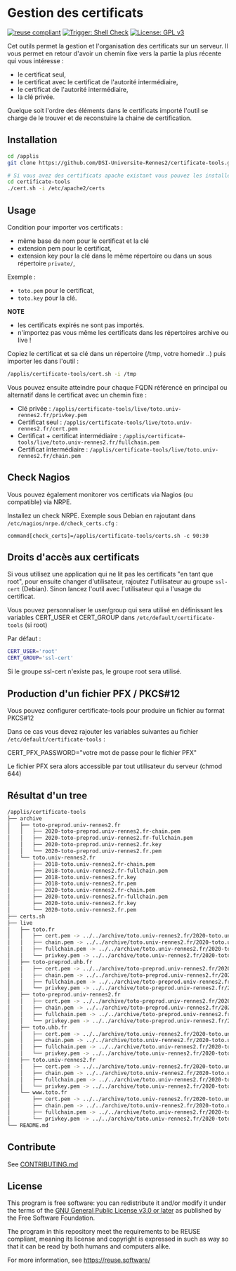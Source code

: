 # Gestion des certificats 

[![reuse compliant](https://reuse.software/badge/reuse-compliant.svg)](https://reuse.software/) 
[![Trigger: Shell Check](https://github.com/DSI-Universite-Rennes2/certificate-tools/actions/workflows/main.yml/badge.svg?event=push)](https://github.com/DSI-Universite-Rennes2/certificate-tools/actions/workflows/main.yml)
[![License: GPL v3](https://img.shields.io/badge/License-GPLv3-blue.svg)](https://www.gnu.org/licenses/gpl-3.0)

Cet outils permet la gestion et l'organisation des certificats sur un serveur. Il vous permet en retour d'avoir un chemin fixe vers la partie la plus récente qui vous intéresse :

* le certificat seul,
* le certificat avec le certificat de l'autorité intermédiaire,
* le certificat de l'autorité intermédiaire,
* la clé privée.

Quelque soit l'ordre des éléments dans le certificats importé l'outil se charge de le trouver et de reconstuire la chaine de certification.

## Installation

```bash
cd /applis
git clone https://github.com/DSI-Universite-Rennes2/certificate-tools.git

# Si vous avez des certificats apache existant vous pouvez les installer :
cd certificate-tools
./cert.sh -i /etc/apache2/certs
```

## Usage

Condition pour importer vos certificats :

* même base de nom pour le certificat et la clé
* extension pem pour le certificat,
* extension key pour la clé dans le même répertoire ou dans un sous répertoire `private/`,

Exemple :

* `toto.pem` pour le certificat,
* `toto.key` pour la clé.

**NOTE**

* les certificats expirés ne sont pas importés.
* n'importez pas vous même les certificats dans les répertoires archive ou live !

Copiez le certificat et sa clé dans un répertoire (/tmp, votre homedir ..) puis importer les dans l'outil :

```bash
/applis/certificate-tools/cert.sh -i /tmp
```

Vous pouvez ensuite atteindre pour chaque FQDN référencé en principal ou alternatif dans le certificat avec un chemin fixe :

* Clé privée : `/applis/certificate-tools/live/toto.univ-rennes2.fr/privkey.pem`
* Certificat seul : `/applis/certificate-tools/live/toto.univ-rennes2.fr/cert.pem`
* Certificat + certificat intermédiaire : `/applis/certificate-tools/live/toto.univ-rennes2.fr/fullchain.pem`
* Certificat intermédiaire : `/applis/certificate-tools/live/toto.univ-rennes2.fr/chain.pem`

## Check Nagios

Vous pouvez également monitorer vos certificats via Nagios (ou compatible) via NRPE.

Installez un check NRPE. Exemple sous Debian en rajoutant dans `/etc/nagios/nrpe.d/check_certs.cfg` :

```text
command[check_certs]=/applis/certificate-tools/certs.sh -c 90:30
```

## Droits d'accès aux certificats

Si vous utilisez une application qui ne lit pas les certificats "en tant que root", pour ensuite changer d'utilisateur, rajoutez l'utilisateur au groupe `ssl-cert` (Debian). Sinon lancez l'outil avec l'utilisateur qui a l'usage du certificat.

Vous pouvez personnaliser le user/group qui sera utilisé en définissant les variables CERT_USER et CERT_GROUP dans `/etc/default/certificate-tools` (si root)

Par défaut :

```bash
CERT_USER='root'
CERT_GROUP='ssl-cert'
```

Si le groupe ssl-cert n'existe pas, le groupe root sera utilisé.

## Production d'un fichier PFX / PKCS#12

Vous pouvez configurer certificate-tools pour produire un fichier au format PKCS#12

Dans ce cas vous devez rajouter les variables suivantes au fichier `/etc/default/certificate-tools` :

CERT_PFX_PASSWORD="votre mot de passe pour le fichier PFX"

Le fichier PFX sera alors accessible par tout utilisateur du serveur (chmod 644)

## Résultat d'un tree

```bash
/applis/certificate-tools
├── archive
│   ├── toto-preprod.univ-rennes2.fr
│   │   ├── 2020-toto-preprod.univ-rennes2.fr-chain.pem
│   │   ├── 2020-toto-preprod.univ-rennes2.fr-fullchain.pem
│   │   ├── 2020-toto-preprod.univ-rennes2.fr.key
│   │   └── 2020-toto-preprod.univ-rennes2.fr.pem
│   └── toto.univ-rennes2.fr
│       ├── 2018-toto.univ-rennes2.fr-chain.pem
│       ├── 2018-toto.univ-rennes2.fr-fullchain.pem
│       ├── 2018-toto.univ-rennes2.fr.key
│       ├── 2018-toto.univ-rennes2.fr.pem
│       ├── 2020-toto.univ-rennes2.fr-chain.pem
│       ├── 2020-toto.univ-rennes2.fr-fullchain.pem
│       ├── 2020-toto.univ-rennes2.fr.key
│       └── 2020-toto.univ-rennes2.fr.pem
├── certs.sh
├── live
│   ├── toto.fr
│   │   ├── cert.pem -> ../../archive/toto.univ-rennes2.fr/2020-toto.univ-rennes2.fr.pem
│   │   ├── chain.pem -> ../../archive/toto.univ-rennes2.fr/2020-toto.univ-rennes2.fr-chain.pem
│   │   ├── fullchain.pem -> ../../archive/toto.univ-rennes2.fr/2020-toto.univ-rennes2.fr-fullchain.pem
│   │   └── privkey.pem -> ../../archive/toto.univ-rennes2.fr/2020-toto.univ-rennes2.fr.key
│   ├── toto-preprod.uhb.fr
│   │   ├── cert.pem -> ../../archive/toto-preprod.univ-rennes2.fr/2020-toto-preprod.univ-rennes2.fr.pem
│   │   ├── chain.pem -> ../../archive/toto-preprod.univ-rennes2.fr/2020-toto-preprod.univ-rennes2.fr-chain.pem
│   │   ├── fullchain.pem -> ../../archive/toto-preprod.univ-rennes2.fr/2020-toto-preprod.univ-rennes2.fr-fullchain.pem
│   │   └── privkey.pem -> ../../archive/toto-preprod.univ-rennes2.fr/2020-toto-preprod.univ-rennes2.fr.key
│   ├── toto-preprod.univ-rennes2.fr
│   │   ├── cert.pem -> ../../archive/toto-preprod.univ-rennes2.fr/2020-toto-preprod.univ-rennes2.fr.pem
│   │   ├── chain.pem -> ../../archive/toto-preprod.univ-rennes2.fr/2020-toto-preprod.univ-rennes2.fr-chain.pem
│   │   ├── fullchain.pem -> ../../archive/toto-preprod.univ-rennes2.fr/2020-toto-preprod.univ-rennes2.fr-fullchain.pem
│   │   └── privkey.pem -> ../../archive/toto-preprod.univ-rennes2.fr/2020-toto-preprod.univ-rennes2.fr.key
│   ├── toto.uhb.fr
│   │   ├── cert.pem -> ../../archive/toto.univ-rennes2.fr/2020-toto.univ-rennes2.fr.pem
│   │   ├── chain.pem -> ../../archive/toto.univ-rennes2.fr/2020-toto.univ-rennes2.fr-chain.pem
│   │   ├── fullchain.pem -> ../../archive/toto.univ-rennes2.fr/2020-toto.univ-rennes2.fr-fullchain.pem
│   │   └── privkey.pem -> ../../archive/toto.univ-rennes2.fr/2020-toto.univ-rennes2.fr.key
│   ├── toto.univ-rennes2.fr
│   │   ├── cert.pem -> ../../archive/toto.univ-rennes2.fr/2020-toto.univ-rennes2.fr.pem
│   │   ├── chain.pem -> ../../archive/toto.univ-rennes2.fr/2020-toto.univ-rennes2.fr-chain.pem
│   │   ├── fullchain.pem -> ../../archive/toto.univ-rennes2.fr/2020-toto.univ-rennes2.fr-fullchain.pem
│   │   └── privkey.pem -> ../../archive/toto.univ-rennes2.fr/2020-toto.univ-rennes2.fr.key
│   └── www.toto.fr
│       ├── cert.pem -> ../../archive/toto.univ-rennes2.fr/2020-toto.univ-rennes2.fr.pem
│       ├── chain.pem -> ../../archive/toto.univ-rennes2.fr/2020-toto.univ-rennes2.fr-chain.pem
│       ├── fullchain.pem -> ../../archive/toto.univ-rennes2.fr/2020-toto.univ-rennes2.fr-fullchain.pem
│       └── privkey.pem -> ../../archive/toto.univ-rennes2.fr/2020-toto.univ-rennes2.fr.key
└── README.md
```

## Contribute

See [CONTRIBUTING.md](CONTRIBUTING.md)

## License

This program is free software: you can redistribute it and/or modify
it under the terms of the [GNU General Public License v3.0 or later](LICENSE)
as published by the Free Software Foundation.

The program in this repository meet the requirements to be REUSE compliant,
meaning its license and copyright is expressed in such as way so that it
can be read by both humans and computers alike.

For more information, see https://reuse.software/
